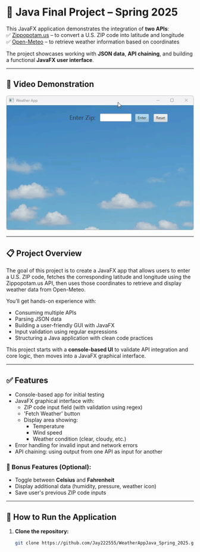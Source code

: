 # 🌟 Java Final Project – Spring 2025

This JavaFX application demonstrates the integration of **two APIs**:  
✅ [Zippopotam.us](https://api.zippopotam.us) – to convert a U.S. ZIP code into latitude and longitude  
✅ [Open-Meteo](https://open-meteo.com/) – to retrieve weather information based on coordinates

The project showcases working with **JSON data**, **API chaining**, and building a functional **JavaFX user interface**.

---

## 🎥 Video Demonstration

![Screen recording](images/screen-recording.gif)

---

## 📋 Project Overview

The goal of this project is to create a JavaFX app that allows users to enter a U.S. ZIP code, fetches the corresponding latitude and longitude using the Zippopotam.us API, then uses those coordinates to retrieve and display weather data from Open-Meteo.

You’ll get hands-on experience with:
- Consuming multiple APIs
- Parsing JSON data
- Building a user-friendly GUI with JavaFX
- Input validation using regular expressions
- Structuring a Java application with clean code practices

This project starts with a **console-based UI** to validate API integration and core logic, then moves into a JavaFX graphical interface.

---

## ✅ Features

- Console-based app for initial testing
- JavaFX graphical interface with:
    - ZIP code input field (with validation using regex)
    - 'Fetch Weather' button
    - Display area showing:
        - Temperature
        - Wind speed
        - Weather condition (clear, cloudy, etc.)
- Error handling for invalid input and network errors
- API chaining: using output from one API as input for another

### 🎯 Bonus Features (Optional):
- Toggle between **Celsius** and **Fahrenheit**
- Display additional data (humidity, pressure, weather icon)
- Save user's previous ZIP code inputs

---

## 🚀 How to Run the Application

1. **Clone the repository:**
   ```bash
   git clone https://github.com/Jay222555/WeatherAppJava_Spring_2025.git
